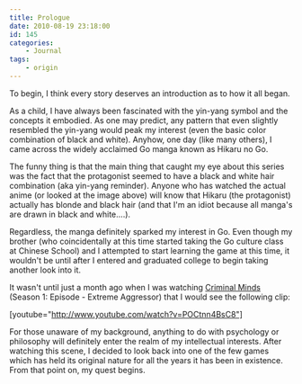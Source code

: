 ```yaml
---
title: Prologue
date: 2010-08-19 23:18:00
id: 145
categories:
	- Journal
tags:
	- origin
---
```


To begin, I think every story deserves an introduction as to how it all began.

As a child, I have always been fascinated with the yin-yang symbol and the concepts it embodied. As one may predict, any pattern that even slightly resembled the yin-yang would peak my interest (even the basic color combination of black and white). Anyhow, one day (like many others), I came across the widely acclaimed Go manga known as Hikaru no Go.

The funny thing is that the main thing that caught my eye about this series was the fact that the protagonist seemed to have a black and white hair combination (aka yin-yang reminder). Anyone who has watched the actual anime (or looked at the image above) will know that Hikaru (the protagonist) actually has blonde and black hair (and that I'm an idiot because all manga's are drawn in black and white....).

Regardless, the manga definitely sparked my interest in Go. Even though my brother (who coincidentally at this time started taking the Go culture class at Chinese School) and I attempted to start learning the game at this time, it wouldn't be until after I entered and graduated college to begin taking another look into it.

It wasn't until just a month ago when I was watching <span style="text-decoration: underline;">Criminal Minds</span> (Season 1: Episode - Extreme Aggressor) that I would see the following clip:

[youtube="http://www.youtube.com/watch?v=POCtnn4BsC8"]

For those unaware of my background, anything to do with psychology or philosophy will definitely enter the realm of my intellectual interests. After watching this scene, I decided to look back into one of the few games which has held its original nature for all the years it has been in existence. From that point on, my quest begins.